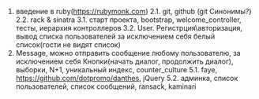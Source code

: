 1. введение в ruby(https://rubymonk.com)
2.1. git, github  (git Синонимы?)
2.2. rack & sinatra
3.1. старт проекта, bootstrap, welcome_controller, тесты, иерархия контроллеров
3.2. User. Регистрция\авторизация, вывод списка пользователей за исключением себя
     белый список(гости не видят список)
4. Message, можно отправить сообщение любому пользователю, за исключением себя
   Кнопки(начать диалог, продолжить диалог), выборки, N+1, уникальный индекс, counter_culture
5.1. faye, https://github.com/dotpromo/danthes, jQuery
5.2. админка, список пользователей, список сообщений, ransack, kaminari

